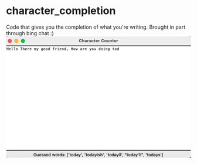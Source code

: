 # character_completion
Code that gives you the completion of what you're writing. Brought in part through bing chat :)
![Example](https://raw.githubusercontent.com/MrTemesgen/character_completion/main/Screenshot%202023-03-03%20at%204.59.01%20AM.png)
